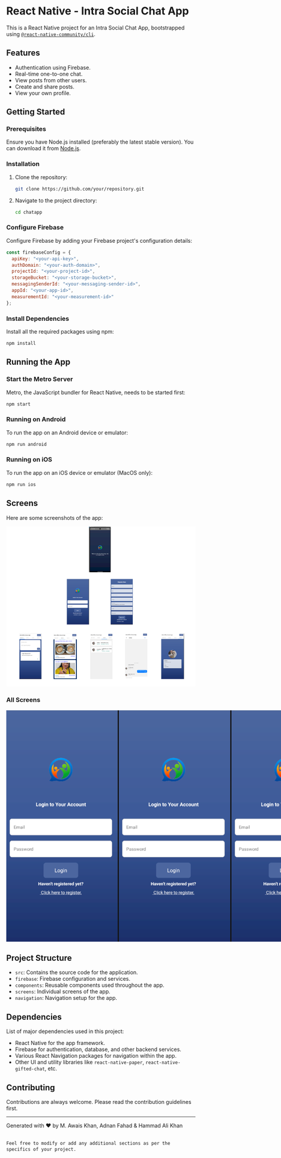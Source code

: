 # React Native - Intra Social Chat App

This is a React Native project for an Intra Social Chat App, bootstrapped using [`@react-native-community/cli`](https://github.com/react-native-community/cli).

## Features

- Authentication using Firebase.
- Real-time one-to-one chat.
- View posts from other users.
- Create and share posts.
- View your own profile.

## Getting Started

### Prerequisites

Ensure you have Node.js installed (preferably the latest stable version). You can download it from [Node.js](https://nodejs.org/).

### Installation

1. Clone the repository:
   ```bash
   git clone https://github.com/your/repository.git
   ```
2. Navigate to the project directory:
   ```bash
   cd chatapp
   ```

### Configure Firebase

Configure Firebase by adding your Firebase project's configuration details:

```javascript
const firebaseConfig = {
  apiKey: "<your-api-key>",
  authDomain: "<your-auth-domain>",
  projectId: "<your-project-id>",
  storageBucket: "<your-storage-bucket>",
  messagingSenderId: "<your-messaging-sender-id>",
  appId: "<your-app-id>",
  measurementId: "<your-measurement-id>"
};
```

### Install Dependencies

Install all the required packages using npm:

```bash
npm install
```

## Running the App

### Start the Metro Server

Metro, the JavaScript bundler for React Native, needs to be started first:

```bash
npm start
```

### Running on Android

To run the app on an Android device or emulator:

```bash
npm run android
```

### Running on iOS

To run the app on an iOS device or emulator (MacOS only):

```bash
npm run ios
```

## Screens

Here are some screenshots of the app:

![Screenshots](https://github.com/askhan963/rn-intra-social/blob/main/Screenshot%202023-12-30%20003801.png?raw=true "App Screenshots")

### All Screens


<div style="display: flex; flex-direction: row; justify-content: space-around; align-items: center;">

  <!-- Image 1 -->
  <img src="https://github.com/askhan963/rn-intra-social/blob/main/Screenshots/splash.png?raw=true" alt="Splash" title="App Screenshots" width="300"/>

  <!-- Image 2 -->
  <img src="https://github.com/askhan963/rn-intra-social/blob/main/Screenshots/splash.png?raw=true" alt="Splash" title="App Screenshots" width="300"/>
 <!-- Image 3 -->
  <img src="https://github.com/askhan963/rn-intra-social/blob/main/Screenshots/splash.png?raw=true" alt="Splash" title="App Screenshots" width="300"/>

 <!-- Image 4 -->
  <img src="https://github.com/askhan963/rn-intra-social/blob/main/Screenshots/newpost.png?raw=true" alt="Splash" title="App Screenshots" width="300"/>

 <!-- Image 5 -->
  <img src="https://github.com/askhan963/rn-intra-social/blob/main/Screenshots/posts.png?raw=true" alt="Splash" title="App Screenshots" width="300"/>

 <!-- Image 6 -->
  <img src="https://github.com/askhan963/rn-intra-social/blob/main/Screenshots/profile.png?raw=true" alt="Splash" title="App Screenshots" width="300"/>
 <!-- Image 7 -->
  <img src="https://github.com/askhan963/rn-intra-social/blob/main/Screenshots/chat.png?raw=true" alt="Splash" title="App Screenshots" width="300"/>
 <!-- Image 8 -->
  <img src="https://github.com/askhan963/rn-intra-social/blob/main/Screenshots/chatInside.png?raw=true" alt="Splash" title="App Screenshots" width="300"/>

</div>




## Project Structure

- `src`: Contains the source code for the application.
- `firebase`: Firebase configuration and services.
- `components`: Reusable components used throughout the app.
- `screens`: Individual screens of the app.
- `navigation`: Navigation setup for the app.

## Dependencies

List of major dependencies used in this project:

- React Native for the app framework.
- Firebase for authentication, database, and other backend services.
- Various React Navigation packages for navigation within the app.
- Other UI and utility libraries like `react-native-paper`, `react-native-gifted-chat`, etc.

## Contributing

Contributions are always welcome. Please read the contribution guidelines first.

---

Generated with ♥ by <bold>M. Awais Khan, Adnan Fahad & Hammad Ali Khan</bold>
```

Feel free to modify or add any additional sections as per the specifics of your project.
